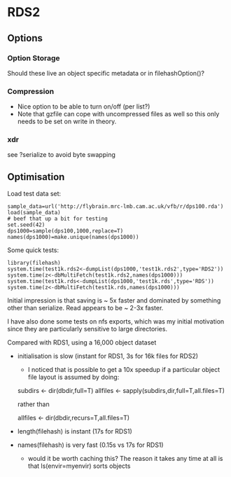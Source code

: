 # RDS2

## Options
### Option Storage
Should these live an object specific metadata or in filehashOption()?
### Compression
  * Nice option to be able to turn on/off (per list?)
  * Note that gzfile can cope with uncompressed files as well so this only
    needs to be set on write in theory.

### xdr
see ?serialize
to avoid byte swapping

## Optimisation

Load test data set:

    sample_data=url('http://flybrain.mrc-lmb.cam.ac.uk/vfb/r/dps100.rda')
    load(sample_data)
    # beef that up a bit for testing
    set.seed(42)
    dps1000=sample(dps100,1000,replace=T)
    names(dps1000)=make.unique(names(dps1000))

Some quick tests:

    library(filehash)
    system.time(test1k.rds2<-dumpList(dps1000,'test1k.rds2',type='RDS2'))
    system.time(z<-dbMultiFetch(test1k.rds2,names(dps1000)))
    system.time(test1k.rds<-dumpList(dps1000,'test1k.rds',type='RDS'))
    system.time(z<-dbMultiFetch(test1k.rds,names(dps1000)))

Initial impression is that saving is ~ 5x faster and dominated by something other than serialize.
Read appears to be ~ 2-3x faster.

I have also done some tests on nfs exports, which was my initial motivation since they are particularly sensitive to large directories.

Compared with RDS1, using a 16,000 object dataset

  * initialisation is slow (instant for RDS1, 3s for 16k files for RDS2)
    * I noticed that is possible to get a 10x speedup if a particular object file layout is assumed by doing:

    subdirs <- dir(dbdir,full=T)
    allfiles <- sapply(subdirs,dir,full=T,all.files=T)

    rather than
    
    allfiles <- dir(dbdir,recurs=T,all.files=T)
    
  * length(filehash) is instant (17s for RDS1)
  * names(filehash) is very fast (0.15s vs 17s for RDS1)
    * would it be worth caching this? The reason it takes any time at all
      is that ls(envir=myenvir) sorts objects
    
